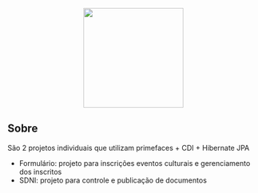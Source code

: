 <p align="center">
<a href="https://laravel.com" target="_blank">
<img width="200" src="https://cdn.jsdelivr.net/gh/devicons/devicon/icons/java/java-original-wordmark.svg" />
</a>
</p>

            

## Sobre

São 2 projetos individuais que utilizam primefaces + CDI + Hibernate JPA

* Formulário: projeto para inscrições eventos culturais e gerenciamento dos inscritos
* SDNI: projeto para controle e publicação de documentos

